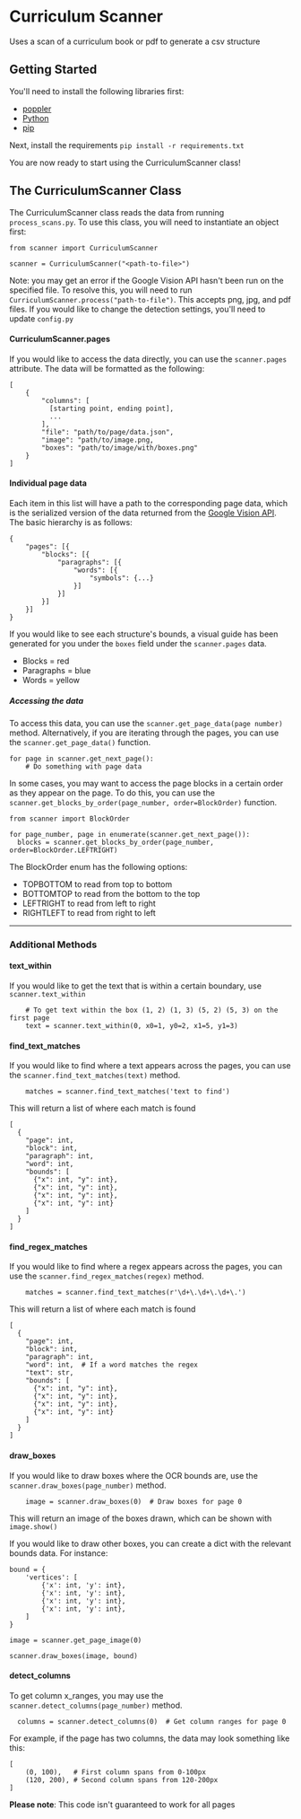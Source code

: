 
# Curriculum Scanner
Uses a scan of a curriculum book or pdf to generate a csv structure

## Getting Started

You'll need to install the following libraries first:
* [poppler](https://poppler.freedesktop.org/)
* [Python](https://www.python.org/downloads/)
* [pip](https://pip.pypa.io/en/stable/installing/)

Next, install the requirements
 `pip install -r requirements.txt`

You are now ready to start using the CurriculumScanner class!


## The CurriculumScanner Class

The CurriculumScanner class reads the data from running `process_scans.py`. To use this class, you will need to instantiate an object first:

```
from scanner import CurriculumScanner

scanner = CurriculumScanner("<path-to-file>")
```
Note: you may get an error if the Google Vision API hasn't been run on the specified file. To resolve this, you will need to run `CurriculumScanner.process("path-to-file")`. This accepts png, jpg, and pdf files. If you would like to change the detection settings, you'll need to update `config.py`



#### CurriculumScanner.pages
If you would like to access the data directly, you can use the `scanner.pages` attribute. The data will be formatted as the following:

```
[
	{
	    "columns": [
	      [starting point, ending point],
	      ...
	    ],
	    "file": "path/to/page/data.json",
	    "image": "path/to/image.png,
	    "boxes": "path/to/image/with/boxes.png"
	}
]
```


#### Individual page data
Each item in this list will have a path to the corresponding page data, which is the serialized version of the data returned from the [Google Vision API](https://cloud.google.com/vision/docs/). The basic hierarchy is as follows:

```
{
	"pages": [{
		"blocks": [{
			"paragraphs": [{
				"words": [{
					"symbols": {...}
				}]
			}]
		}]
	}]
}
```

If you would like to see each structure's bounds, a visual guide has been generated for you under the `boxes` field under the `scanner.pages` data.
* Blocks = red
* Paragraphs = blue
* Words = yellow

##### Accessing the data
To access this data, you can use the `scanner.get_page_data(page number)` method. Alternatively, if you are iterating through the pages, you can use the `scanner.get_page_data()` function.

```
for page in scanner.get_next_page():
    # Do something with page data
```

In some cases, you may want to access the page blocks in a certain order as they appear on the page. To do this, you can use the `scanner.get_blocks_by_order(page_number, order=BlockOrder)` function.

```
from scanner import BlockOrder

for page_number, page in enumerate(scanner.get_next_page()):
  blocks = scanner.get_blocks_by_order(page_number, order=BlockOrder.LEFTRIGHT)
```

The BlockOrder enum has the following options:
* TOPBOTTOM to read from top to bottom
* BOTTOMTOP to read from the bottom to the top
* LEFTRIGHT to read from left to right
* RIGHTLEFT to read from right to left

---
### Additional Methods

#### text_within
If you would like to get the text that is within a certain boundary, use `scanner.text_within`
```
	# To get text within the box (1, 2) (1, 3) (5, 2) (5, 3) on the first page
	text = scanner.text_within(0, x0=1, y0=2, x1=5, y1=3)
```

#### find_text_matches
If you would like to find where a text appears across the pages, you can use the `scanner.find_text_matches(text)` method.

```
	matches = scanner.find_text_matches('text to find')
```

This will return a list of where each match is found
```
[
  {
    "page": int,
    "block": int,
    "paragraph": int,
    "word": int,
    "bounds": [
      {"x": int, "y": int},
      {"x": int, "y": int},
      {"x": int, "y": int},
      {"x": int, "y": int}
    ]
  }
]
```

#### find_regex_matches
If you would like to find where a regex appears across the pages, you can use the `scanner.find_regex_matches(regex)` method.

```
	matches = scanner.find_text_matches(r'\d+\.\d+\.\d+\.')
```

This will return a list of where each match is found
```
[
  {
    "page": int,
    "block": int,
    "paragraph": int,
    "word": int,  # If a word matches the regex
    "text": str,
    "bounds": [
      {"x": int, "y": int},
      {"x": int, "y": int},
      {"x": int, "y": int},
      {"x": int, "y": int}
    ]
  }
]
```


#### draw_boxes
If you would like to draw boxes where the OCR bounds are, use the `scanner.draw_boxes(page_number)` method.

```
	image = scanner.draw_boxes(0)  # Draw boxes for page 0
```

This will return an image of the boxes drawn, which can be shown with `image.show()`

If you would like to draw other boxes, you can create a dict with the relevant bounds data. For instance:
```
bound = {
	'vertices': [
		{'x': int, 'y': int},
		{'x': int, 'y': int},
		{'x': int, 'y': int},
		{'x': int, 'y': int},
	]
}

image = scanner.get_page_image(0)

scanner.draw_boxes(image, bound)
```

#### detect_columns

To get column x_ranges, you may use the `scanner.detect_columns(page_number)` method.

```
  columns = scanner.detect_columns(0)  # Get column ranges for page 0
```

For example, if the page has two columns, the data may look something like this:
```
[
	(0, 100),   # First column spans from 0-100px
	(120, 200), # Second column spans from 120-200px
]
```

__Please note__: This code isn't guaranteed to work for all pages
